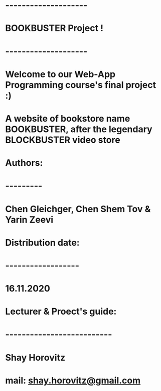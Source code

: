 # --------------------
# BOOKBUSTER Project !
# --------------------
#
# Welcome to our Web-App Programming course's final project :)
# A website of bookstore name BOOKBUSTER, after the legendary BLOCKBUSTER video store
#
# Authors:
# ---------
# Chen Gleichger, Chen Shem Tov & Yarin Zeevi
#
# Distribution date:
# ------------------
# 16.11.2020
#
# Lecturer & Proect's guide:
# --------------------------
# Shay Horovitz
# mail: shay.horovitz@gmail.com 
#
#
#
#
#
#
#
